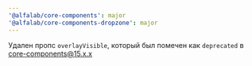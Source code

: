 ```yaml
---
'@alfalab/core-components': major
'@alfalab/core-components-dropzone': major
---
```


Удален пропс `overlayVisible`, который был помечен как `deprecated` в core-components@15.x.x
